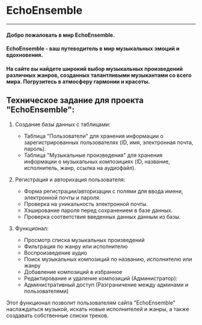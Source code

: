# EchoEnsemble
__________________________
#### Добро пожаловать в мир EchoEnsemble.
#### EchoEnsemble - ваш путеводитель в мир музыкальных эмоций и вдохновения. 
#### На сайте вы найдете широкий выбор музыкальных произведений различных жанров, созданных талантливыми музыкантами со всего мира. Погрузитесь в атмосферу гармонии и красоты. 

## Техническое задание для проекта "EchoEnsemble":

1. Создание базы данных с таблицами:
    - Таблица "Пользователи" для хранения информации о зарегистрированных пользователях (ID, имя, электронная почта, пароль).
    - Таблица "Музыкальные произведения" для хранения информации о музыкальных композициях (ID, название, исполнитель, жанр, ссылка на аудиофайл).

2. Регистрация и авторихация пользователя:
   - Форма регистрации/авторизации с полями для ввода имени, электронной почты и пароля.
   - Проверка на уникальность электронной почты.
   - Хэширование пароля перед сохранением в базе данных.
   - Проверка соответствия введенных данных данным из базы.

3. Функционал:
    - Просмотр списка музыкальных произведений
    - Фильтрация по жанру или исполнителю
    - Воспроизведение аудио
    - Поиск музыкальных композиций по названию, исполнителю или жанру
    - Добавление композиций в избранное
    - Редактирование и удаление композиций (Администратор):
    - Административный доступ (Разграничение между админами и пользователями)

Этот функционал позволит пользователям сайта "EchoEnsemble" наслаждаться музыкой, искать новые исполнителей и жанры, а также создавать собственные списки треков.
